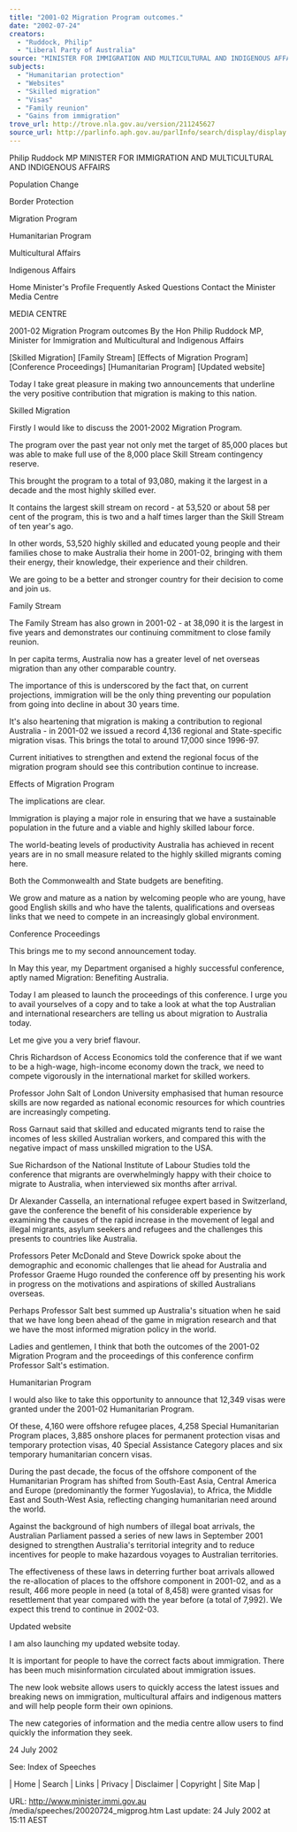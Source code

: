 ```yaml
---
title: "2001-02 Migration Program outcomes."
date: "2002-07-24"
creators:
  - "Ruddock, Philip"
  - "Liberal Party of Australia"
source: "MINISTER FOR IMMIGRATION AND MULTICULTURAL AND INDIGENOUS AFFAIRS"
subjects:
  - "Humanitarian protection"
  - "Websites"
  - "Skilled migration"
  - "Visas"
  - "Family reunion"
  - "Gains from immigration"
trove_url: http://trove.nla.gov.au/version/211245627
source_url: http://parlinfo.aph.gov.au/parlInfo/search/display/display.w3p;query=Id%3A%22media/pressrel/RM176%22
---
```


 Philip Ruddock MP MINISTER FOR IMMIGRATION AND MULTICULTURAL AND INDIGENOUS AFFAIRS

 Population Change

 Border Protection

 Migration Program

 Humanitarian Program

 Multicultural Affairs

 Indigenous Affairs

 Home Minister's Profile Frequently Asked Questions Contact the Minister Media Centre

 MEDIA CENTRE

 2001-02 Migration Program outcomes By the Hon Philip Ruddock MP, Minister for Immigration and Multicultural and Indigenous Affairs

 [Skilled Migration] [Family Stream] [Effects of Migration Program] [Conference Proceedings] [Humanitarian Program] [Updated website]

 Today I take great pleasure in making two announcements that underline the very positive contribution that migration is making to this nation.

 Skilled Migration

 Firstly I would like to discuss the 2001-2002 Migration Program.

 The program over the past year not only met the target of 85,000 places but was able to make full use of the 8,000 place Skill Stream contingency reserve.

 This brought the program to a total of 93,080, making it the largest in a decade and the most highly skilled ever.

 It contains the largest skill stream on record - at 53,520 or about 58 per cent of the program, this is two and a half times larger than the Skill Stream of ten year's ago.

 In other words, 53,520 highly skilled and educated young people and their families chose to make Australia their home in 2001-02, bringing with them their energy, their knowledge, their experience and their children.

 We are going to be a better and stronger country for their decision to come and join us.

 Family Stream

 The Family Stream has also grown in 2001-02 - at 38,090 it is the largest in five years and demonstrates our continuing commitment to close family reunion.

 In per capita terms, Australia now has a greater level of net overseas migration than any other comparable country.

 The importance of this is underscored by the fact that, on current projections, immigration will be the only thing preventing our population from going into decline in about 30 years time.

 It's also heartening that migration is making a contribution to regional Australia - in 2001-02 we issued a record 4,136 regional and State-specific migration visas. This brings the total to around 17,000 since 1996-97.

 Current initiatives to strengthen and extend the regional focus of the migration program should see this contribution continue to increase.

 Effects of Migration Program

 The implications are clear.

 Immigration is playing a major role in ensuring that we have a sustainable population in the future and a viable and highly skilled labour force.

 The world-beating levels of productivity Australia has achieved in recent years are in no small measure related to the highly skilled migrants coming here.

 Both the Commonwealth and State budgets are benefiting.

 We grow and mature as a nation by welcoming people who are young, have good English skills and who have the talents, qualifications and overseas links that we need to compete in an increasingly global environment.

 Conference Proceedings

 This brings me to my second announcement today.

 In May this year, my Department organised a highly successful conference, aptly named Migration: Benefiting Australia.

 Today I am pleased to launch the proceedings of this conference. I urge you to avail yourselves of a copy and to take a look at what the top Australian and international researchers are telling us about migration to Australia today.

 Let me give you a very brief flavour.

 Chris Richardson of Access Economics told the conference that if we want to be a high-wage, high-income economy down the track, we need to compete vigorously in the international market for skilled workers.

 Professor John Salt of London University emphasised that human resource skills are now regarded as national economic resources for which countries are increasingly competing.

 Ross Garnaut said that skilled and educated migrants tend to raise the incomes of less skilled Australian workers, and compared this with the negative impact of mass unskilled migration to the USA.

 Sue Richardson of the National Institute of Labour Studies told the conference that migrants are overwhelmingly happy with their choice to migrate to Australia, when interviewed six months after arrival.

 Dr Alexander Cassella, an international refugee expert based in Switzerland, gave the conference the benefit of his considerable experience by examining the causes of the rapid increase in the movement of legal and illegal migrants, asylum seekers and refugees and the challenges this presents to countries like Australia.

 Professors Peter McDonald and Steve Dowrick spoke about the demographic and economic challenges that lie ahead for Australia and Professor Graeme Hugo rounded the conference off by presenting his work in progress on the motivations and aspirations of skilled Australians overseas.

 Perhaps Professor Salt best summed up Australia's situation when he said that we have long been ahead of the game in migration research and that we have the most informed migration policy in the world.

 Ladies and gentlemen, I think that both the outcomes of the 2001-02 Migration Program and the proceedings of this conference confirm Professor Salt's estimation.

 Humanitarian Program

 I would also like to take this opportunity to announce that 12,349 visas were granted under the 2001-02 Humanitarian Program.

 Of these, 4,160 were offshore refugee places, 4,258 Special Humanitarian Program places, 3,885 onshore places for permanent protection visas and temporary protection visas, 40 Special Assistance Category places and six temporary humanitarian concern visas.

 During the past decade, the focus of the offshore component of the Humanitarian Program has shifted from South-East Asia, Central America and Europe (predominantly the former Yugoslavia), to Africa, the Middle East and South-West Asia, reflecting changing humanitarian need around the world.

 Against the background of high numbers of illegal boat arrivals, the Australian Parliament passed a series of new laws in September 2001 designed to strengthen Australia's territorial integrity and to reduce incentives for people to make hazardous voyages to Australian territories.

 The effectiveness of these laws in deterring further boat arrivals allowed the re-allocation of places to the offshore component in 2001-02, and as a result, 466 more people in need (a total of 8,458) were granted visas for resettlement that year compared with the year before (a total of 7,992). We expect this trend to continue in 2002-03.

 Updated website

 I am also launching my updated website today.

 It is important for people to have the correct facts about immigration. There has been much misinformation circulated about immigration issues.

 The new look website allows users to quickly access the latest issues and breaking news on immigration, multicultural affairs and indigenous matters and will help people form their own opinions.

 The new categories of information and the media centre allow users to find quickly the information they seek.

 24 July 2002

 See: Index of Speeches

 | Home | Search | Links | Privacy | Disclaimer | Copyright | Site Map |

 URL: http://www.minister.immi.gov.au /media/speeches/20020724_migprog.htm Last update: 24 July 2002 at 15:11 AEST

  

